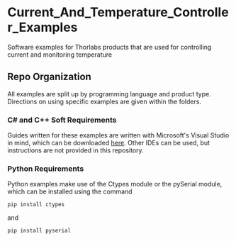 # Current_And_Temperature_Controller_Examples
Software examples for Thorlabs products that are used for controlling current and monitoring temperature 

## Repo Organization
All examples are split up by programming language and product type. Directions on using specific examples are given within the folders.

### C\# and C++ Soft Requirements

Guides written for these examples are written with Microsoft's Visual Studio in mind, which can be downloaded [here](https://visualstudio.microsoft.com/).
Other IDEs can be used, but instructions are not provided in this repository.


### Python Requirements

Python examples make use of the Ctypes module or the pySerial module, which can be installed using the command

```
pip install ctypes
```
and
```
pip install pyserial
```
